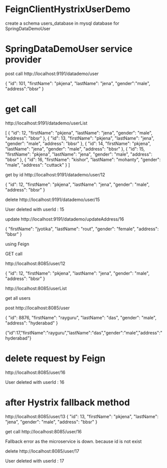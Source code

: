 FeignClientHystrixUserDemo
=====================================

create a schema  users_database in mysql database for SpringDataDemoUser 



SpringDataDemoUser  service provider 
======================================

post call 
http://localhost:9191/datademo/user

{
    "id": 101,
    "firstName": "pkjena",
    "lastName": "jena",
    "gender":"male",
    "address":"bbsr"
}

get call
===========
http://localhost:9191/datademo/userList

[
    {
        "id": 12,
        "firstName": "pkjena",
        "lastName": "jena",
        "gender": "male",
        "address": "bbsr"
    },
    {
        "id": 13,
        "firstName": "pkjena",
        "lastName": "jena",
        "gender": "male",
        "address": "bbsr"
    },
    {
        "id": 14,
        "firstName": "pkjena",
        "lastName": "jena",
        "gender": "male",
        "address": "bbsr"
    },
    {
        "id": 15,
        "firstName": "pkjena",
        "lastName": "jena",
        "gender": "male",
        "address": "bbsr"
    },
    {
        "id": 16,
        "firstName": "kishor",
        "lastName": "mohanty",
        "gender": "male",
        "address": "cuttack"
    }
]

get by id 
http://localhost:9191/datademo/user/12

{
    "id": 12,
    "firstName": "pkjena",
    "lastName": "jena",
    "gender": "male",
    "address": "bbsr"
}

delete 
http://localhost:9191/datademo/user/15

User  deleted with userId : 15

update
http://localhost:9191/datademo/updateAddress/16

{ 
    "firstName": "jyotika",
    "lastName": "rout",
    "gender": "female",
    "address": "bbsr"
}


using Feign

GET call 

http://localhost:8085/user/12

{
    "id": 12,
    "firstName": "pkjena",
    "lastName": "jena",
    "gender": "male",
    "address": "bbsr"
}


http://localhost:8085/userList

get  all  users 


post
http://localhost:8085/user

   {
        "id": 8876,
        "firstName": "rayguru",
        "lastName": "das",
        "gender": "male",
        "address": "hyderabad"
   }
	
{"id":17,"firstName":"rayguru","lastName":"das","gender":"male","address":"hyderabad"}	

delete request by Feign
============================
http://localhost:8085/user/16

User  deleted with userId : 16


after Hystrix fallback method
================================
http://localhost:8085/user/13
{
    "id": 13,
    "firstName": "pkjena",
    "lastName": "jena",
    "gender": "male",
    "address": "bbsr"
}

get call 
http://localhost:8085/user/16

Fallback error as the microservice is down.  because id is not exist 

delete 
http://localhost:8085/user/17


User  deleted with userId : 17
